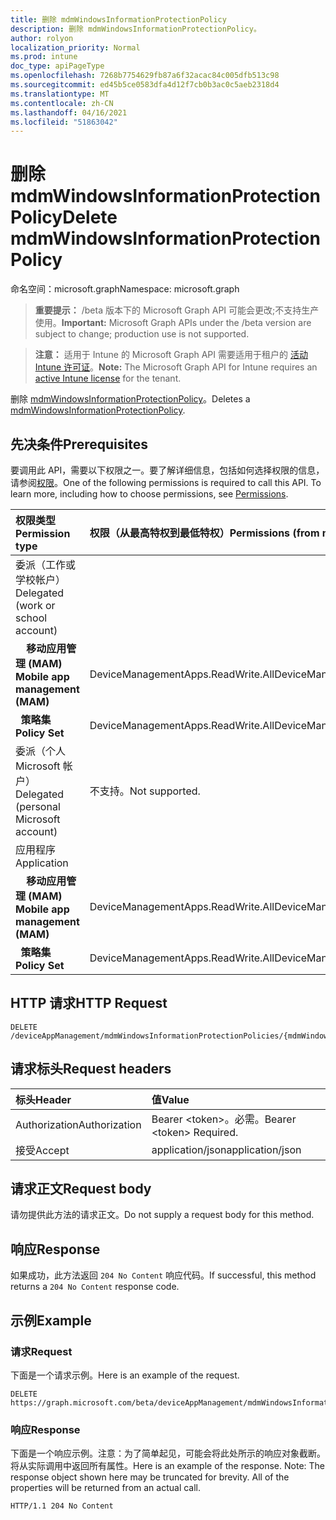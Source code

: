 ```yaml
---
title: 删除 mdmWindowsInformationProtectionPolicy
description: 删除 mdmWindowsInformationProtectionPolicy。
author: rolyon
localization_priority: Normal
ms.prod: intune
doc_type: apiPageType
ms.openlocfilehash: 7268b7754629fb87a6f32acac84c005dfb513c98
ms.sourcegitcommit: ed45b5ce0583dfa4d12f7cb0b3ac0c5aeb2318d4
ms.translationtype: MT
ms.contentlocale: zh-CN
ms.lasthandoff: 04/16/2021
ms.locfileid: "51863042"
---
```

# <a name="delete-mdmwindowsinformationprotectionpolicy"></a><span data-ttu-id="11320-103">删除 mdmWindowsInformationProtectionPolicy</span><span class="sxs-lookup"><span data-stu-id="11320-103">Delete mdmWindowsInformationProtectionPolicy</span></span>

<span data-ttu-id="11320-104">命名空间：microsoft.graph</span><span class="sxs-lookup"><span data-stu-id="11320-104">Namespace: microsoft.graph</span></span>

> <span data-ttu-id="11320-105">**重要提示：** /beta 版本下的 Microsoft Graph API 可能会更改;不支持生产使用。</span><span class="sxs-lookup"><span data-stu-id="11320-105">**Important:** Microsoft Graph APIs under the /beta version are subject to change; production use is not supported.</span></span>

> <span data-ttu-id="11320-106">**注意：** 适用于 Intune 的 Microsoft Graph API 需要适用于租户的 [活动 Intune 许可证](https://go.microsoft.com/fwlink/?linkid=839381)。</span><span class="sxs-lookup"><span data-stu-id="11320-106">**Note:** The Microsoft Graph API for Intune requires an [active Intune license](https://go.microsoft.com/fwlink/?linkid=839381) for the tenant.</span></span>

<span data-ttu-id="11320-107">删除 [mdmWindowsInformationProtectionPolicy](../resources/intune-shared-mdmwindowsinformationprotectionpolicy.md)。</span><span class="sxs-lookup"><span data-stu-id="11320-107">Deletes a [mdmWindowsInformationProtectionPolicy](../resources/intune-shared-mdmwindowsinformationprotectionpolicy.md).</span></span>

## <a name="prerequisites"></a><span data-ttu-id="11320-108">先决条件</span><span class="sxs-lookup"><span data-stu-id="11320-108">Prerequisites</span></span>
<span data-ttu-id="11320-p101">要调用此 API，需要以下权限之一。要了解详细信息，包括如何选择权限的信息，请参阅[权限](/graph/permissions-reference)。</span><span class="sxs-lookup"><span data-stu-id="11320-p101">One of the following permissions is required to call this API. To learn more, including how to choose permissions, see [Permissions](/graph/permissions-reference).</span></span>

|<span data-ttu-id="11320-111">权限类型</span><span class="sxs-lookup"><span data-stu-id="11320-111">Permission type</span></span>|<span data-ttu-id="11320-112">权限（从最高特权到最低特权）</span><span class="sxs-lookup"><span data-stu-id="11320-112">Permissions (from most to least privileged)</span></span>|
|:---|:---|
|<span data-ttu-id="11320-113">委派（工作或学校帐户）</span><span class="sxs-lookup"><span data-stu-id="11320-113">Delegated (work or school account)</span></span>||
| <span data-ttu-id="11320-114">&nbsp; &nbsp; **移动应用管理 (MAM)**</span><span class="sxs-lookup"><span data-stu-id="11320-114">&nbsp; &nbsp; **Mobile app management (MAM)**</span></span> | <span data-ttu-id="11320-115">DeviceManagementApps.ReadWrite.All</span><span class="sxs-lookup"><span data-stu-id="11320-115">DeviceManagementApps.ReadWrite.All</span></span>|
| <span data-ttu-id="11320-116">&nbsp;&nbsp;**策略集**</span><span class="sxs-lookup"><span data-stu-id="11320-116">&nbsp; &nbsp; **Policy Set**</span></span> | <span data-ttu-id="11320-117">DeviceManagementApps.ReadWrite.All</span><span class="sxs-lookup"><span data-stu-id="11320-117">DeviceManagementApps.ReadWrite.All</span></span>|
|<span data-ttu-id="11320-118">委派（个人 Microsoft 帐户）</span><span class="sxs-lookup"><span data-stu-id="11320-118">Delegated (personal Microsoft account)</span></span>|<span data-ttu-id="11320-119">不支持。</span><span class="sxs-lookup"><span data-stu-id="11320-119">Not supported.</span></span>|
|<span data-ttu-id="11320-120">应用程序</span><span class="sxs-lookup"><span data-stu-id="11320-120">Application</span></span>||
| <span data-ttu-id="11320-121">&nbsp; &nbsp; **移动应用管理 (MAM)**</span><span class="sxs-lookup"><span data-stu-id="11320-121">&nbsp; &nbsp; **Mobile app management (MAM)**</span></span> | <span data-ttu-id="11320-122">DeviceManagementApps.ReadWrite.All</span><span class="sxs-lookup"><span data-stu-id="11320-122">DeviceManagementApps.ReadWrite.All</span></span>|
| <span data-ttu-id="11320-123">&nbsp;&nbsp;**策略集**</span><span class="sxs-lookup"><span data-stu-id="11320-123">&nbsp; &nbsp; **Policy Set**</span></span> | <span data-ttu-id="11320-124">DeviceManagementApps.ReadWrite.All</span><span class="sxs-lookup"><span data-stu-id="11320-124">DeviceManagementApps.ReadWrite.All</span></span>|

## <a name="http-request"></a><span data-ttu-id="11320-125">HTTP 请求</span><span class="sxs-lookup"><span data-stu-id="11320-125">HTTP Request</span></span>
<!-- {
  "blockType": "ignored"
}
-->
``` http
DELETE /deviceAppManagement/mdmWindowsInformationProtectionPolicies/{mdmWindowsInformationProtectionPolicyId}
```

## <a name="request-headers"></a><span data-ttu-id="11320-126">请求标头</span><span class="sxs-lookup"><span data-stu-id="11320-126">Request headers</span></span>
|<span data-ttu-id="11320-127">标头</span><span class="sxs-lookup"><span data-stu-id="11320-127">Header</span></span>|<span data-ttu-id="11320-128">值</span><span class="sxs-lookup"><span data-stu-id="11320-128">Value</span></span>|
|:---|:---|
|<span data-ttu-id="11320-129">Authorization</span><span class="sxs-lookup"><span data-stu-id="11320-129">Authorization</span></span>|<span data-ttu-id="11320-130">Bearer &lt;token&gt;。必需。</span><span class="sxs-lookup"><span data-stu-id="11320-130">Bearer &lt;token&gt; Required.</span></span>|
|<span data-ttu-id="11320-131">接受</span><span class="sxs-lookup"><span data-stu-id="11320-131">Accept</span></span>|<span data-ttu-id="11320-132">application/json</span><span class="sxs-lookup"><span data-stu-id="11320-132">application/json</span></span>|

## <a name="request-body"></a><span data-ttu-id="11320-133">请求正文</span><span class="sxs-lookup"><span data-stu-id="11320-133">Request body</span></span>
<span data-ttu-id="11320-134">请勿提供此方法的请求正文。</span><span class="sxs-lookup"><span data-stu-id="11320-134">Do not supply a request body for this method.</span></span>

## <a name="response"></a><span data-ttu-id="11320-135">响应</span><span class="sxs-lookup"><span data-stu-id="11320-135">Response</span></span>
<span data-ttu-id="11320-136">如果成功，此方法返回 `204 No Content` 响应代码。</span><span class="sxs-lookup"><span data-stu-id="11320-136">If successful, this method returns a `204 No Content` response code.</span></span>

## <a name="example"></a><span data-ttu-id="11320-137">示例</span><span class="sxs-lookup"><span data-stu-id="11320-137">Example</span></span>

### <a name="request"></a><span data-ttu-id="11320-138">请求</span><span class="sxs-lookup"><span data-stu-id="11320-138">Request</span></span>
<span data-ttu-id="11320-139">下面是一个请求示例。</span><span class="sxs-lookup"><span data-stu-id="11320-139">Here is an example of the request.</span></span>
``` http
DELETE https://graph.microsoft.com/beta/deviceAppManagement/mdmWindowsInformationProtectionPolicies/{mdmWindowsInformationProtectionPolicyId}
```

### <a name="response"></a><span data-ttu-id="11320-140">响应</span><span class="sxs-lookup"><span data-stu-id="11320-140">Response</span></span>
<span data-ttu-id="11320-p102">下面是一个响应示例。注意：为了简单起见，可能会将此处所示的响应对象截断。将从实际调用中返回所有属性。</span><span class="sxs-lookup"><span data-stu-id="11320-p102">Here is an example of the response. Note: The response object shown here may be truncated for brevity. All of the properties will be returned from an actual call.</span></span>
``` http
HTTP/1.1 204 No Content
```







